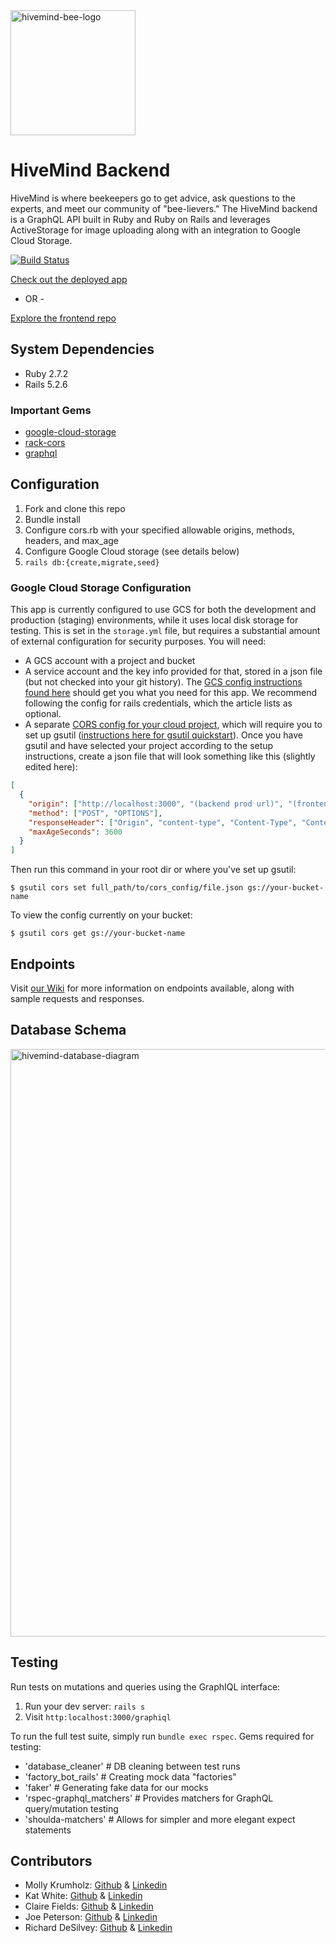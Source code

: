 <img width="200" alt="hivemind-bee-logo" src="https://user-images.githubusercontent.com/26797256/132417870-44ffe1a0-cd00-48f6-9648-ab002a75c922.png">

# HiveMind Backend

HiveMind is where beekeepers go to get advice, ask questions to the experts, and meet our community of "bee-lievers." The HiveMind backend is a GraphQL API built in Ruby and Ruby on Rails and leverages ActiveStorage for image uploading along with an integration to Google Cloud Storage. 

[![Build Status](https://app.travis-ci.com/hivemindapp/hivemind-backend.svg?branch=main)](https://app.travis-ci.com/hivemindapp/hivemind-backend)

[Check out the deployed app](https://hivemindapp.netlify.app/) 

- OR -

[Explore the frontend repo](https://github.com/hivemindapp/hivemind-frontend)

## System Dependencies

* Ruby 2.7.2
* Rails 5.2.6

### Important Gems

* [google-cloud-storage](https://github.com/googleapis/google-cloud-ruby/tree/master/google-cloud-storage)
* [rack-cors](https://github.com/cyu/rack-cors)
* [graphql](https://graphql-ruby.org/)

## Configuration

1. Fork and clone this repo
2. Bundle install
4. Configure cors.rb with your specified allowable origins, methods, headers, and max_age
5. Configure Google Cloud storage (see details below)
6. `rails db:{create,migrate,seed}`

### Google Cloud Storage Configuration

This app is currently configured to use GCS for both the development and production (staging) environments, while it uses local disk storage for testing. This is set in the `storage.yml` file, but requires a substantial amount of external configuration for security purposes. You will need:
 
 * A GCS account with a project and bucket 
 * A service account and the key info provided for that, stored in a json file (but not checked into your git history). The [GCS config instructions found here](https://pjbelo.medium.com/setting-up-rails-5-2-active-storage-using-google-cloud-storage-and-heroku-23df91e830f8) should get you what you need for this app. We recommend following the config for rails credentials, which the article lists as optional.
 * A separate [CORS config for your cloud project](https://cloud.google.com/storage/docs/configuring-cors), which will require you to set up gsutil ([instructions here for gsutil quickstart](https://cloud.google.com/storage/docs/quickstart-gsutil)). Once you have gsutil and have selected your project according to the setup instructions, create a json file that will look something like this (slightly edited here):

```json
[
  {
    "origin": ["http://localhost:3000", "(backend prod url)", "(frontend app)"],
    "method": ["POST", "OPTIONS"], 
    "responseHeader": ["Origin", "content-type", "Content-Type", "Content-MD5", "Content-Disposition"],
    "maxAgeSeconds": 3600
  }
]
```

Then run this command in your root dir or where you've set up gsutil:

` $ gsutil cors set full_path/to/cors_config/file.json gs://your-bucket-name `

To view the config currently on your bucket: 

` $ gsutil cors get gs://your-bucket-name `

## Endpoints

Visit [our Wiki](https://github.com/hivemindapp/hivemind-backend/wiki/Hivemind-Backend-Overview) for more information on endpoints available, along with sample requests and responses.

## Database Schema

<img width="940" alt="hivemind-database-diagram" src="https://user-images.githubusercontent.com/26797256/132422388-71fcb946-2f98-415e-9f70-d28b5023946b.png">

## Testing

Run tests on mutations and queries using the GraphIQL interface:

1. Run your dev server: `rails s`
2. Visit `http:localhost:3000/graphiql`

To run the full test suite, simply run `bundle exec rspec`. Gems required for testing:

 * 'database_cleaner' # DB cleaning between test runs
 * 'factory_bot_rails' # Creating mock data "factories"
 * 'faker' # Generating fake data for our mocks
 * 'rspec-graphql_matchers' # Provides matchers for GraphQL query/mutation testing
 * 'shoulda-matchers' # Allows for simpler and more elegant expect statements

## Contributors

* Molly Krumholz: [Github](https://github.com/mkrumholz) & [Linkedin](https://www.linkedin.com/in/mkrumholz/)
* Kat White: [Github](https://github.com/k-atwhite) & [Linkedin](https://www.linkedin.com/in/ka-white/)
* Claire Fields: [Github](https://github.com/clairefields15) & [Linkedin](https://www.linkedin.com/in/clairefields15/)
* Joe Peterson: [Github](https://github.com/JoePeterson51) & [Linkedin](https://www.linkedin.com/in/joe-peterson-14718220b/)
* Richard DeSilvey: [Github](https://github.com/redferret) & [Linkedin](https://www.linkedin.com/in/richard-desilvey-33161696/)
